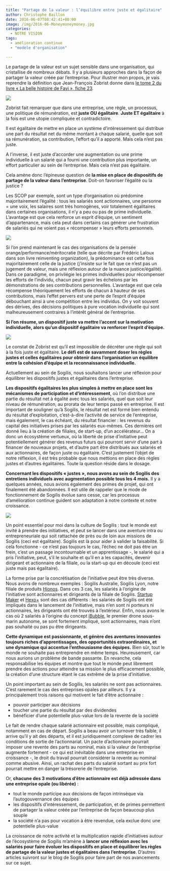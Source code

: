 ```yaml
---
title: "Partage de la valeur : l’équilibre entre juste et égalitaire"
author: Christophe Baillon
date: 2016-06-07T08:42:41+00:00
image: /img/2016-06-Moneymoneymoney.jpg
categories:
  - NOTRE VISION
tags:
  - amélioration continue
  - "modèle d'organisation"

---
```

Le partage de la valeur est un sujet sensible dans une organisation, qui cristallise de nombreux débats. Il y a plusieurs approches dans la façon de partager la valeur créée par l’entreprise. Pour illustrer mon propos, je vais reprendre la définition que Jean-François Zobrist donne dans [le tome 2 du livre « La belle histoire de Favi », fiche 23](http://www.favi.com/wp-content/uploads/2015/10/23.pdf).

![](/img/2016-06-Belle-histoire-favi-201x300.jpg)

Zobrist fait remarquer que dans une entreprise, une règle, un processus, une politique de rémunération, est **juste OU égalitaire**. **Juste ET égalitaire** à la fois est une utopie compliquée et contradictoire.

Il est égalitaire de mettre en place un système d’intéressement qui distribue une part du résultat net du même montant à chaque salarié, quelle que soit sa rémunération, sa contribution, l’effort qu’il a apporté. Mais cela n’est pas juste.

A l’inverse, il est juste d’accorder une augmentation ou une prime individuelle à un salarié qui a fourni une contribution plus importante, un effort particulier au sein de l’entreprise. Mais cela n’est pas égalitaire.

Cela amène donc l’épineuse question de **la mise en place de dispositifs de partage de la valeur dans l’entreprise**. Doit-on favoriser l’égalité ou la justice ?

Les SCOP par exemple, sont un type d’organisation où prédomine majoritairement l’égalité : tous les salariés sont actionnaires, une personne = une voix, les salaires sont très homogènes, voir totalement égalitaires dans certaines organisations, il n’y a peu ou pas de prime individuelle. L’avantage est que cela renforce un esprit d’équipe, un sentiment d’appartenance, mais cela peut dans certains cas générer une frustration de salariés qui ne voient pas « récompenser » leurs efforts personnels.

![](/img/2016-06-Laloux-300x207.jpg)

Si l’on prend maintenant le cas des organisations de la pensée orange/performance/méritocratie (telle que décrite par Frédéric Laloux dans son livre reinventing organization), la prédominance est cette fois majoritairement celle de la justice (j’insiste sur le fait que ce n’est pas un jugement de valeur, mais une réflexion autour de la nuance justice/égalité). Dans ce paradigme, on privilégie les primes individuelles pour récompenser les efforts de l’individu, chacun peut gravir les échelons par les démonstrations de ses contributions personnelles. L’avantage est que cela récompense théoriquement les efforts de chacun à hauteur de ses contributions, mais l’effet pervers est une perte de l’esprit d’équipe débouchant ainsi à une compétition entre les individus. On y voit souvent des dérives, des décisions politiques à pure vocation individuelle qui sont malheureusement contraires à l’intérêt général de l’entreprise.

**Si l’on résume, un dispositif juste va mettre l’accent sur la motivation individuelle, alors qu’un dispositif égalitaire va renforcer l’esprit d’équipe.**

![](/img/2016-06-Zobrist-300x169.jpg)

Le constat de Zobrist est qu’il est impossible de décréter une règle qui soit à la fois juste et égalitaire. **Le défi est de savamment doser les règles justes et celles égalitaires pour obtenir dans l’organisation un équilibre entre la cohésion d’équipe et la reconnaissance individuelle.**

Actuellement au sein de Sogilis, nous souhaitons lancer une réflexion pour équilibrer les dispositifs justes et égalitaires dans l’entreprise.

**Les dispositifs égalitaires les plus simples à mettre en place sont les mécanismes de participation et d’intéressement**, où l’on distribue une partie du résultat net à égalité avec tous les salariés, quel que soit leur niveau de rémunération, au prorata de leur temps passé en entreprise. Il est important de souligner qu’à Sogilis, le résultat net est formé bien entendu du résultat d’exploitation, c’est-à-dire l’activité de service de l’entreprise, mais également, le cas échéant, du résultat financier : les revenus du capital des initiatives prises par les salariés eux-mêmes. Ces dernières ont donné lieu à la création de filiales, de start-up, d’un accélérateur… On a donc un écosystème vertueux, où la liberté de prise d’initiative peut potentiellement générer des revenus futurs qui pourront servir d’une part à financer de nouveaux projets, et d’autre part être distribués aux salariés et aux actionnaires, de façon juste ou égalitaire. C’est justement l’objet de notre réflexion, il est très probable que nous mettions en place des règles justes et d’autres égalitaires. Toute la question réside dans le dosage.

**Concernant les dispositifs « justes », nous avons au sein de Sogilis des entretiens individuels avec augmentation possible tous les 4 mois.** Il y a quelques années, nous avions également des primes de projet, qui ont finalement été abandonnées. Il est utile de rappeler que le mode de fonctionnement de Sogilis évolue sans cesse, car les processus d’amélioration continue guident son adaptation à notre contexte et notre croissance.

![](/img/2016-04-0.Haut_Page-300x200.jpg)

Un point essentiel pour moi dans la culture de Sogilis : tout le monde est invité à prendre des initiatives, et peut se lancer dans une aventure intra ou entrepreneuriale qui soit rattachée de près ou de loin aux missions de Sogilis (ceci est égalitaire). Sogilis est là pour aider à valider la faisabilité. Si cela fonctionne - ce n’est pas toujours le cas, l’échec ne doit pas être un frein, c’est un passage incontournable et un apprentissage -, le salarié qui a pris l’initiative, peut, s’il le souhaite et qu’il en a les capacités, devenir dirigeant et actionnaire de la filiale, ou la start-up qui en découle (ceci est juste mais pas égalitaire).

La forme prise par la concrétisation de l’initiative peut être très diverse. Nous avons de nombreux exemples : Sogilis Australie, Sogilis Lyon, notre filiale de produits [Hionos](http://hionos.com/). Dans ces 3 cas, les salariés à l’origine de l’initiative sont actionnaires et dirigeants de la filiale de Sogilis. [Startup Maker](http://www.startup-maker.com/) et [Hexo+](https://hexoplus.com/) sont des cas différents : les salariés de Sogilis ont été impliqués dans le lancement de l’initiative, mais n’en sont ni porteurs ni actionnaires, les dirigeants ont été trouvés à l’extérieur. Enfin, nous avons le cas où 2 salariés à l’origine du concept [iBubble](https://ibubble.camera/), le premier drone sous-marin autonome, se sont fortement impliqué, sont actionnaires, mais n’ont pas souhaité ou pas pu être dirigeants.

**Cette dynamique est passionnante, et génère des aventures innovantes toujours riches d’apprentissages, des opportunités extraordinaires, et une dynamique qui accentue l’enthousiasme des équipes.** Bien sûr, tout le monde ne souhaite pas entreprendre en même temps. Heureusement, car nous aurions un problème de bande passante. En revanche, cela responsabilise les équipes et montre que tout le monde peut librement prendre des actions pour atteindre sa mission le plus efficacement possible, la création d’une structure étant le cas extrême de la prise d’initiative.

Un point important au sein de Sogilis, les salariés ne sont pas actionnaires. C’est rarement le cas des entreprises opales par ailleurs. Il y a principalement trois raisons qui motivent le fait d’être actionnaire :
- pouvoir participer aux décisions
- toucher une partie du résultat par des dividendes
- bénéficier d’une potentielle plus-value lors de la revente de la société

Le fait de rendre chaque salarié actionnaire est possible, mais compliqué, notamment en cas de départ. Sogilis a beau avoir un turnover très faible, il arrive qu’il y ait des départs, et il est juridiquement complexe de cadrer les conditions de sortie de l’actionnariat. Un pacte d’actionnaire pourrait imposer une revente des parts au nominal, mais si la valeur de l’entreprise augmente fortement - ce qui est inévitable dans une entreprise en croissance -, le droit du travail pourrait considérer la revente au nominal comme abusive. Ainsi, un rachat des parts du salarié sortant au prix fort pourrait mettre en danger la trésorerie de l’entreprise.

Or, **chacune des 3 motivations d’être actionnaire est déjà adressée dans une entreprise opale (ou libérée)** :
- tout le monde participe aux décisions de façon intrinsèque via l’autogouvernance des équipes
- les dispositifs d’intéressement, de participation, et de primes permettent de partager la valeur créée par l’entreprise de façon beaucoup plus souple
- la société n’a pas pour vocation à être revendue, cela exclue donc une potentielle plus-value

La croissance de notre activité et la multiplication rapide d’initiatives autour de l’écosystème de Sogilis m’amène à **lancer une réflexion avec les salariés pour faire évoluer les dispositifs en place et équilibrer les règles de partage de la valeur justes et égalitaires dans l’entreprise**. D’autres articles suivront sur le blog de Sogilis pour faire part de nos avancements sur ce sujet.
